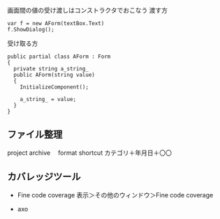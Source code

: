 画面間の値の受け渡しはコンストラクタでおこなう
渡す方
```
var f = new AForm(textBox.Text)
f.ShowDialog();
```

受け取る方
```
public partial class AForm : Form
{
  private string a_string_
  public AForm(string value)
  {
    InitializeComponent();
    
    a_string_ = value;
  }
}
```
## ファイル整理
project
archive
　format
shortcut
カテゴリ＋年月日＋〇〇

## カバレッジツール
- Fine code coverage
  表示＞その他のウィンドウ＞Fine code coverage

- axo
